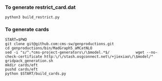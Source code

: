 ### To generate restrict_card.dat
```
python3 build_restrict.py
```
### To generate cards
```
START=$PWD
git clone git@github.com:cms-sw/genproductions.git
cd genproductions/bin/MadGraph5_aMCatNLO
sed -i "s/^.*cms-project-generators\/\$model.*$/            wget --no-check-certificate http:\/\/stash.osgconnect.net\/+jiexiao\/\$model/" gridpack_generation.sh
mkdir cards/eft
pushd cards/eft
python $START/build_cards.py
```